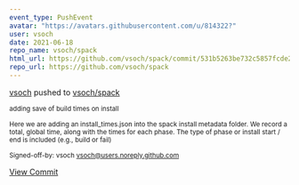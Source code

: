 ```yaml
---
event_type: PushEvent
avatar: "https://avatars.githubusercontent.com/u/814322?"
user: vsoch
date: 2021-06-18
repo_name: vsoch/spack
html_url: https://github.com/vsoch/spack/commit/531b5263be732c5857fcde2128cad09156173b50
repo_url: https://github.com/vsoch/spack
---
```


<a href='https://github.com/vsoch' target='_blank'>vsoch</a> pushed to <a href='https://github.com/vsoch/spack' target='_blank'>vsoch/spack</a>

<small>adding save of build times on install

Here we are adding an install_times.json into the spack install metadata folder.
We record a total, global time, along with the times for each phase. The type
of phase or install start / end is included (e.g., build or fail)

Signed-off-by: vsoch <vsoch@users.noreply.github.com></small>

<a href='https://github.com/vsoch/spack/commit/531b5263be732c5857fcde2128cad09156173b50' target='_blank'>View Commit</a>